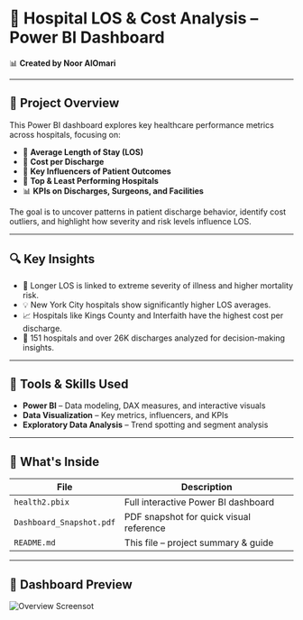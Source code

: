 # 🏥 Hospital LOS & Cost Analysis – Power BI Dashboard

📊 **Created by Noor AlOmari**

---

## 📌 Project Overview

This Power BI dashboard explores key healthcare performance metrics across hospitals, focusing on:

- 🛌 **Average Length of Stay (LOS)**
- 💸 **Cost per Discharge**
- 🧠 **Key Influencers of Patient Outcomes**
- 📍 **Top & Least Performing Hospitals**
- 📊 **KPIs on Discharges, Surgeons, and Facilities**

The goal is to uncover patterns in patient discharge behavior, identify cost outliers, and highlight how severity and risk levels influence LOS.

---

## 🔍 Key Insights

- 🔺 Longer LOS is linked to extreme severity of illness and higher mortality risk.
- 💡 New York City hospitals show significantly higher LOS averages.
- 📈 Hospitals like Kings County and Interfaith have the highest cost per discharge.
- 🏥 151 hospitals and over 26K discharges analyzed for decision-making insights.

---

## 🧰 Tools & Skills Used

- **Power BI** – Data modeling, DAX measures, and interactive visuals
- **Data Visualization** – Key metrics, influencers, and KPIs
- **Exploratory Data Analysis** – Trend spotting and segment analysis

---

## 📁 What's Inside

| File | Description |
|------|-------------|
| `health2.pbix` | Full interactive Power BI dashboard |
| `Dashboard_Snapshot.pdf` | PDF snapshot for quick visual reference |
| `README.md` | This file – project summary & guide |

---

## 📸 Dashboard Preview 
![Overview Screensot](https://github.com/user-attachments/assets/a1236a59-aa08-494a-9d7f-8eda054fc328)

